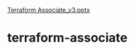 [Terraform Associate_v3.pptx](https://github.com/richaslab/terraform-associate/files/7108004/Terraform.Associate_v3.pptx)
# terraform-associate
